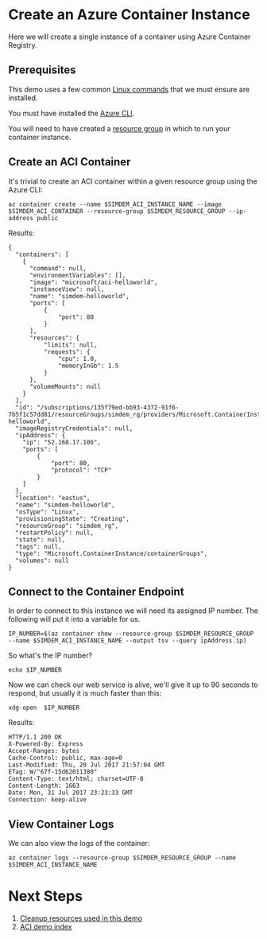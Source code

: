 # Create an Azure Container Instance

Here we will create a single instance of a container using Azure Container Registry.

## Prerequisites

This demo uses a few common [Linux commands](../dependencies.md) that we
must ensure are installed.

You must have installed the [Azure CLI](../../azure_compute/cli/install/).

You will need to have created
a [resource group](../../azure_compute/resource_group/create) in
which to run your container instance.

## Create an ACI Container

It's trivial to create an ACI container within a given resource group
using the Azure CLI:

```
az container create --name $SIMDEM_ACI_INSTANCE_NAME --image $SIMDEM_ACI_CONTAINER --resource-group $SIMDEM_RESOURCE_GROUP --ip-address public
```

Results:

```expected_similarity=0.25
{
  "containers": [
    {
	  "command": null,
	  "environmentVariables": [],
	  "image": "microsoft/aci-helloworld",
	  "instanceView": null,
	  "name": "simdem-helloworld",
	  "ports": [
		  {
			  "port": 80
		  }
	  ],
	  "resources": {
		  "limits": null,
		  "requests": {
			  "cpu": 1.0,
			  "memoryInGb": 1.5
		  }
	  },
	  "volumeMounts": null
	}
  ],
  "id": "/subscriptions/135f79ed-bb93-4372-91f6-7b5f1c57dd81/resourceGroups/simdem_rg/providers/Microsoft.ContainerInstance/containerGroups/simdem-helloworld",
  "imageRegistryCredentials": null,
  "ipAddress": {
	"ip": "52.168.17.106",
	"ports": [
		{
			"port": 80,
			"protocol": "TCP"
		}
	]
  },
  "location": "eastus",
  "name": "simdem-helloworld",
  "osType": "Linux",
  "provisioningState": "Creating",
  "resourceGroup": "simdem_rg",
  "restartPolicy": null,
  "state": null,
  "tags": null,
  "type": "Microsoft.ContainerInstance/containerGroups",
  "volumes": null
}
```

## Connect to the Container Endpoint

In order to connect to this instance we will need its assigned IP
number. The following will put it into a variable for us.

```
IP_NUMBER=$(az container show --resource-group $SIMDEM_RESOURCE_GROUP --name $SIMDEM_ACI_INSTANCE_NAME --output tsv --query ipAddress.ip)
```

So what's the IP number?

```
echo $IP_NUMBER
```

Now we can check our web service is alive, we'll give it up to 90 seconds to respond, but usually it is much faster than this:

```
xdg-open  $IP_NUMBER
```

Results:

```
HTTP/1.1 200 OK
X-Powered-By: Express
Accept-Ranges: bytes
Cache-Control: public, max-age=0
Last-Modified: Thu, 20 Jul 2017 21:57:04 GMT
ETag: W/"67f-15d62011380"
Content-Type: text/html; charset=UTF-8
Content-Length: 1663
Date: Mon, 31 Jul 2017 23:23:33 GMT
Connection: keep-alive
```

## View Container Logs

We can also view the logs of the container:

```
az container logs --resource-group $SIMDEM_RESOURCE_GROUP --name $SIMDEM_ACI_INSTANCE_NAME
```

# Next Steps

  1. [Cleanup resources used in this demo](cleanup/script.md)
  2. [ACI demo index](../README.md)
